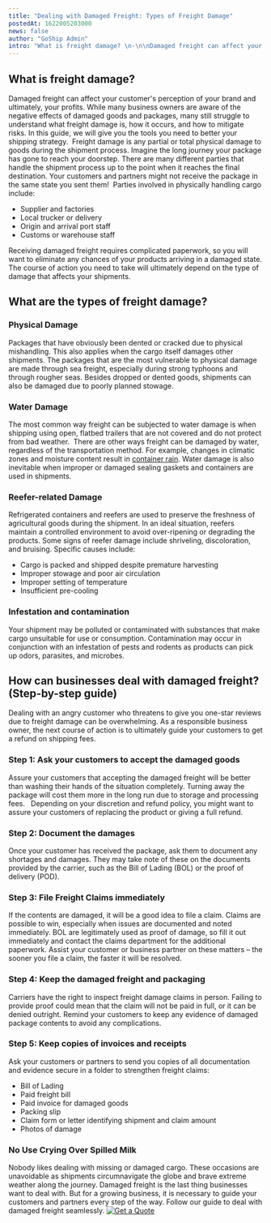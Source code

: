 ```yaml
---
title: "Dealing with Damaged Freight: Types of Freight Damage"
postedAt: 1622005203000
news: false
author: "GoShip Admin"
intro: "What is freight damage? \n-\n\nDamaged freight can affect your customer's perception of your brand and ultimately, your profits. While many business owners are aware of the negative effects of damaged goods and packages, many still struggle to understand what freight damage is, how it occurs, and how to mitigate risks. In this guide, we will give you the tools you need to better your shipping strategy.  Freight damage is any partial or total physical damage to goods during the shipment process. Imagine the lon"
---
```

What is freight damage? 
------------------------

Damaged freight can affect your customer's perception of your brand and ultimately, your profits. While many business owners are aware of the negative effects of damaged goods and packages, many still struggle to understand what freight damage is, how it occurs, and how to mitigate risks. In this guide, we will give you the tools you need to better your shipping strategy.  Freight damage is any partial or total physical damage to goods during the shipment process. Imagine the long journey your package has gone to reach your doorstep. There are many different parties that handle the shipment process up to the point when it reaches the final destination. Your customers and partners might not receive the package in the same state you sent them!  Parties involved in physically handling cargo include:

*   Supplier and factories
*   Local trucker or delivery
*   Origin and arrival port staff
*   Customs or warehouse staff

Receiving damaged freight requires complicated paperwork, so you will want to eliminate any chances of your products arriving in a damaged state. The course of action you need to take will ultimately depend on the type of damage that affects your shipments.

What are the types of freight damage? 
--------------------------------------

### Physical Damage

Packages that have obviously been dented or cracked due to physical mishandling. This also applies when the cargo itself damages other shipments. The packages that are the most vulnerable to physical damage are made through sea freight, especially during strong typhoons and through rougher seas. Besides dropped or dented goods, shipments can also be damaged due to poorly planned stowage.

### Water Damage

The most common way freight can be subjected to water damage is when shipping using open, flatbed trailers that are not covered and do not protect from bad weather.  There are other ways freight can be damaged by water, regardless of the transportation method. For example, changes in climatic zones and moisture content result in [container rain](https://epgna.com/causes-container-rain/). Water damage is also inevitable when improper or damaged sealing gaskets and containers are used in shipments. 

### Reefer-related Damage

Refrigerated containers and reefers are used to preserve the freshness of agricultural goods during the shipment. In an ideal situation, reefers maintain a controlled environment to avoid over-ripening or degrading the products. Some signs of reefer damage include shriveling, discoloration, and bruising. Specific causes include:

*   Cargo is packed and shipped despite premature harvesting
*   Improper stowage and poor air circulation
*   Improper setting of temperature
*   Insufficient pre-cooling

### Infestation and contamination

Your shipment may be polluted or contaminated with substances that make cargo unsuitable for use or consumption. Contamination may occur in conjunction with an infestation of pests and rodents as products can pick up odors, parasites, and microbes.

How can businesses deal with damaged freight? (Step-by-step guide)
------------------------------------------------------------------

Dealing with an angry customer who threatens to give you one-star reviews due to freight damage can be overwhelming. As a responsible business owner, the next course of action is to ultimately guide your customers to get a refund on shipping fees.

### Step 1: Ask your customers to accept the damaged goods 

Assure your customers that accepting the damaged freight will be better than washing their hands of the situation completely. Turning away the package will cost them more in the long run due to storage and processing fees.   Depending on your discretion and refund policy, you might want to assure your customers of replacing the product or giving a full refund. 

### Step 2: Document the damages

Once your customer has received the package, ask them to document any shortages and damages. They may take note of these on the documents provided by the carrier, such as the Bill of Lading (BOL) or the proof of delivery (POD).

### Step 3: File Freight Claims immediately

If the contents are damaged, it will be a good idea to file a claim. Claims are possible to win, especially when issues are documented and noted immediately. BOL are legitimately used as proof of damage, so fill it out immediately and contact the claims department for the additional paperwork. Assist your customer or business partner on these matters – the sooner you file a claim, the faster it will be resolved.

### Step 4: Keep the damaged freight and packaging

Carriers have the right to inspect freight damage claims in person. Failing to provide proof could mean that the claim will not be paid in full, or it can be denied outright. Remind your customers to keep any evidence of damaged package contents to avoid any complications.

### Step 5: Keep copies of invoices and receipts

Ask your customers or partners to send you copies of all documentation and evidence secure in a folder to strengthen freight claims:

*   Bill of Lading
*   Paid freight bill
*   Paid invoice for damaged goods
*   Packing slip
*   Claim form or letter identifying shipment and claim amount
*   Photos of damage

### No Use Crying Over Spilled Milk

Nobody likes dealing with missing or damaged cargo. These occasions are unavoidable as shipments circumnavigate the globe and brave extreme weather along the journey. Damaged freight is the last thing businesses want to deal with. But for a growing business, it is necessary to guide your customers and partners every step of the way. Follow our guide to deal with damaged freight seamlessly. [![Get a Quote](https://www.goship.com/wp-content/uploads/2021/02/1ace89b4-fe28-40ff-a2a7-4cddc60fc9ec.png)](https://www.goship.com/)
